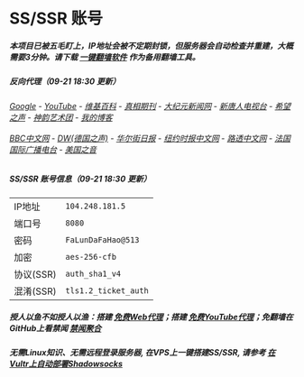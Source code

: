 # SS/SSR 账号 

##### 本项目已被五毛盯上，IP地址会被不定期封锁，但服务器会自动检查并重建，大概需要3分钟。请下载 [一键翻墙软件](https://github.com/gfw-breaker/nogfw/blob/master/README.md) 作为备用翻墙工具。

##### 反向代理（09-21 18:30 更新）
######  [Google](http://149.28.26.70:8888/search?q=425事件) - [YouTube](https://nogfw.the-youtube.win) - [维基百科](http://149.28.26.70:8100/wiki/喬高-麥塔斯調查報告) - [真相期刊](http://149.28.26.70:8300/display.aspx?category_id=3&zhuanti_id=2) - [大纪元新闻网](http://149.28.26.70:10080) - [新唐人电视台](http://149.28.26.70:8000) - [希望之声](http://149.28.26.70:8200) - [神韵艺术团](http://149.28.26.70:8000/xtr/gb/prog673.html) - [我的博客](http://149.28.26.70:10000/)<br/> <br/> [BBC中文网](http://149.28.26.70:9100/zhongwen) - [DW(德国之声)](http://149.28.26.70:9200/zh/在线报导/s-9058?&zhongwen=simp) - [华尔街日报](http://149.28.26.70:9300) - [纽约时报中文网](http://149.28.26.70:9400) - [路透中文网](http://149.28.26.70:9500/) - [法国国际广播电台](http://149.28.26.70:9600/) - [美国之音](http://149.28.26.70:9700/) 

##### SS/SSR 账号信息（09-21 18:30 更新）
|||
|-|-|
|IP地址|`104.248.181.5`|
|端口号|`8080` |
|密码|`FaLunDaFaHao@513`|  
|加密|`aes-256-cfb`|
|协议(SSR) |`auth_sha1_v4`|  
|混淆(SSR) |`tls1.2_ticket_auth`|  

##### 授人以鱼不如授人以渔：搭建 [免费Web代理](https://github.com/no-gfw/heroku-node-proxy#--end--)；搭建 [免费YouTube代理](https://github.com/gfw-breaker/you2php-heroku#--end--)；免翻墙在GitHub上看禁闻 [禁闻聚合](https://github.com/gfw-breaker/banned-news/blob/master/README.md)

##### 无需Linux知识、无需远程登录服务器, 在VPS上一键搭建SS/SSR, 请参考 [在Vultr上自动部署Shadowsocks](https://gfw-breaker.win/vultr%e9%83%a8%e7%bd%b2ss/) 
